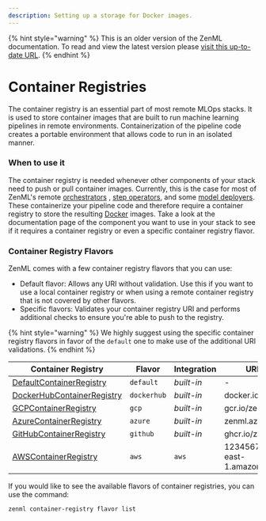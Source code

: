 ```yaml
---
description: Setting up a storage for Docker images.
---
```


{% hint style="warning" %}
This is an older version of the ZenML documentation. To read and view the latest version please [visit this up-to-date URL](https://docs.zenml.io).
{% endhint %}


# Container Registries

The container registry is an essential part of most remote MLOps stacks. It is used to store container images that are
built to run machine learning pipelines in remote environments. Containerization of the pipeline code creates a portable
environment that allows code to run in an isolated manner.

### When to use it

The container registry is needed whenever other components of your stack need to push or pull container images.
Currently, this is the case for most of ZenML's remote [orchestrators](../orchestrators/orchestrators.md)
, [step operators](../step-operators/step-operators.md), and
some [model deployers](../model-deployers/model-deployers.md). These containerize your pipeline code and therefore
require a container registry to store the resulting [Docker](https://www.docker.com/) images. Take a look at the
documentation page of the component you want to use in your stack to see if it requires a container registry or even a
specific container registry flavor.

### Container Registry Flavors

ZenML comes with a few container registry flavors that you can use:

* Default flavor: Allows any URI without validation. Use this if you want to use a local container registry or when
  using a remote container registry that is not covered by other flavors.
* Specific flavors: Validates your container registry URI and performs additional checks to ensure you're able to push
  to the registry.

{% hint style="warning" %}
We highly suggest using the specific container registry flavors in favor of the `default` one to make use of the
additional URI validations.
{% endhint %}

| Container Registry                         | Flavor      | Integration | URI example                               |
|--------------------------------------------|-------------|-------------|-------------------------------------------|
| [DefaultContainerRegistry](default.md)     | `default`   | _built-in_  | -                                         |
| [DockerHubContainerRegistry](dockerhub.md) | `dockerhub` | _built-in_  | docker.io/zenml                           |
| [GCPContainerRegistry](gcp.md)             | `gcp`       | _built-in_  | gcr.io/zenml                              |
| [AzureContainerRegistry](azure.md)         | `azure`     | _built-in_  | zenml.azurecr.io                          |
| [GitHubContainerRegistry](github.md)       | `github`    | _built-in_  | ghcr.io/zenml                             |
| [AWSContainerRegistry](aws.md)             | `aws`       | `aws`       | 123456789.dkr.ecr.us-east-1.amazonaws.com |

If you would like to see the available flavors of container registries, you can use the command:

```shell
zenml container-registry flavor list
```

